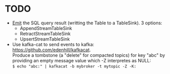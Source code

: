 # TODO
* [Emit](https://ci.apache.org/projects/flink/flink-docs-release-1.12/dev/table/common.html#emit-a-table) the SQL query result (writting the Table to a TableSink). 3 options:
    * AppendStreamTableSink
    * RetractStreamTableSink
    * UpsertStreamTableSink
 * Use kafka-cat to send events to kafka: https://github.com/edenhill/kafkacat.  
   Produce a tombstone (a "delete" for compacted topics) for key "abc" by providing an empty message value which -Z interpretes as NULL:  
   `$ echo "abc:" | kafkacat -b mybroker -t mytopic -Z -K:`